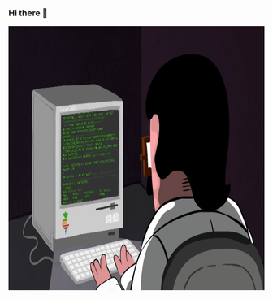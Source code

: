 ### Hi there 👋

<p><img align='center' src='https://github.com/dylandSteven/dylandSteven/blob/main/gif.gif' width='700' height='520'</p>



<!--
**dylandSteven/dylandSteven** is a ✨ _special_ ✨ repository because its `README.md` (this file) appears on your GitHub profile.

Here are some ideas to get you started:

- 🔭 I’m currently working on ...
- 🌱 I’m currently learning ...
- 👯 I’m looking to collaborate on ...
- 🤔 I’m looking for help with ...
- 💬 Ask me about ...
- 📫 How to reach me: ...
- 😄 Pronouns: ...
- ⚡ Fun fact: ...
-->
